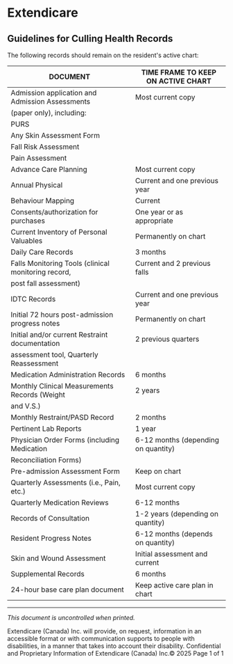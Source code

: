 # Extendicare
## Guidelines for Culling Health Records

The following records should remain on the resident's active chart:

| DOCUMENT                                             | TIME FRAME TO KEEP ON ACTIVE CHART          |
|-----------------------------------------------------|---------------------------------------------|
| Admission application and Admission Assessments      | Most current copy                           |
| (paper only), including:                             |                                             |
|     PURS                        |                                             |
|     Any Skin Assessment Form    |                                             |
|     Fall Risk Assessment        |                                             |
|     Pain Assessment             |                                             |
| Advance Care Planning                                | Most current copy                           |
| Annual Physical                                      | Current and one previous year               |
| Behaviour Mapping                                    | Current                                     |
| Consents/authorization for purchases                 | One year or as appropriate                  |
| Current Inventory of Personal Valuables              | Permanently on chart                        |
| Daily Care Records                                   | 3 months                                    |
| Falls Monitoring Tools (clinical monitoring record,  | Current and 2 previous falls                |
| post fall assessment)                                |                                             |
| IDTC Records                                         | Current and one previous year               |
| Initial 72 hours post-admission progress notes       | Permanently on chart                        |
| Initial and/or current Restraint documentation       | 2 previous quarters                         |
| assessment tool, Quarterly Reassessment              |                                             |
| Medication Administration Records                    | 6 months                                    |
| Monthly Clinical Measurements Records (Weight        | 2 years                                     |
| and V.S.)                                           |                                             |
| Monthly Restraint/PASD Record                        | 2 months                                    |
| Pertinent Lab Reports                                | 1 year                                      |
| Physician Order Forms (including Medication          | 6-12 months (depending on quantity)        |
| Reconciliation Forms)                               |                                             |
| Pre-admission Assessment Form                        | Keep on chart                               |
| Quarterly Assessments (i.e., Pain, etc.)             | Most current copy                           |
| Quarterly Medication Reviews                         | 6-12 months                                 |
| Records of Consultation                              | 1-2 years (depending on quantity)          |
| Resident Progress Notes                              | 6-12 months (depends on quantity)          |
| Skin and Wound Assessment                            | Initial assessment and current              |
| Supplemental Records                                 | 6 months                                    |
| 24-hour base care plan document                      | Keep active care plan in chart              |

----

*This document is uncontrolled when printed.*

Extendicare (Canada) Inc. will provide, on request, information in an accessible format or with communication supports to people with disabilities, in a manner that takes into account their disability. Confidential and Proprietary Information of Extendicare (Canada) Inc.© 2025 Page 1 of 1